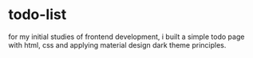 # todo-list
for my initial studies of frontend development, i built a simple todo page with html, css and applying material design dark theme principles.
